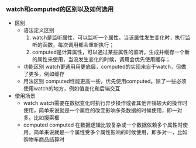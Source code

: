 ### watch和computed的区别以及如何选用
 - 区别
    - 语法定义区别
        1. watch是监听属性，可以监听一个属性，当该属性发生变化时，执行监听的函数，每次调用都会重新执行；
        2. computed是计算属性，可以通过某些属性的监听，生成并缓存一个新的属性来使用，当没发生变化的时候，调用会优先使用缓存；
    - 功能区别
        watch更通用用更底层，computed的实现来自于watch，但做了更多，例如缓存
    - 用法区别
        computed性能更高一些，优先使用computed。除了一些必须使用watch的地方，例如值变化和后端交互
- 使用场景
    - watch
    watch需要在数据变化时执行异步操作或者其他开销较大的操作时使用，简单来说就是一个属性的改变影响多条数据的时候使用，即一对多。比如搜索框
    - computed
    computed
    在数据逻辑比较复杂或一个数据依赖多个属性时使用，简单来说就是一个属性受多个属性影响的时候使用，即多对一，比如购物车商品结算时  